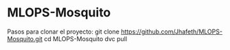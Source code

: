 # MLOPS-Mosquito
Pasos para clonar el proyecto:
git clone https://github.com/Jhafeth/MLOPS-Mosquito.git
cd MLOPS-Mosquito
dvc pull
